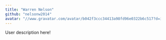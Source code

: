 ```yaml
---
title: "Warren Nelson"
github: "nelsonw2014"
avatar: "//www.gravatar.com/avatar/b042f3ccc34413a98fd96e0322b6c517?d=identicon"
---
```


User description here!
